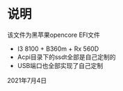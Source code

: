 # 说明
该文件为黑苹果opencore EFI文件
- I3 8100 + B360m + Rx 560D
- Acpi目录下的ssdt全部是自己定制的
- USB端口也全部实现了自己定制

2021年7月4日
